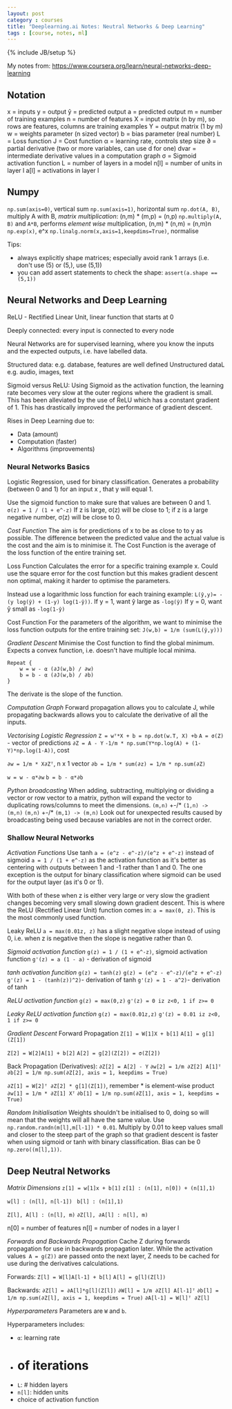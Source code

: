```yaml
---
layout: post
category : courses
title: "Deeplearning.ai Notes: Neutral Networks & Deep Learning"
tags : [course, notes, ml]
---
```

{% include JB/setup %}

My notes from: https://www.coursera.org/learn/neural-networks-deep-learning

## Notation
x = inputs
y = output
ŷ = predicted output
a = predicted output
m = number of training examples
n = number of features
X = input matrix (n by m), so rows are features, columns are training examples
Y = output matrix (1 by m)
w = weights parameter (n sized vector)
b = bias parameter (real number)
L = Loss function
J = Cost function
α = learning rate, controls step size
∂ = partial derivative (two or more variables, can use d for one)
dvar = intermediate derivative values in a computation graph
σ = Sigmoid activation function
L = number of layers in a model
n[l] = number of units in layer l
a[l] = activations in layer l

## Numpy
`np.sum(axis=0)`, vertical sum
`np.sum(axis=1)`, horizontal sum
`np.dot(A, B)`, multiply A with B, *matrix multiplication*: (n,m) * (m,p) = (n,p)
`np.multiply(A, B)` and `A*B`, performs *element wise* multiplication, (n,m) * (n,m) = (n,m)n
`np.exp(x)`, e^x
`np.linalg.norm(x,axis=1,keepdims=True)`, normalise

Tips:
* always explicitly shape matrices; especially avoid rank 1 arrays (i.e. don't use (5) or (5,), use (5,1))
* you can add assert statements to check the shape: `assert(a.shape == (5,1))`

## Neural Networks and Deep Learning
ReLU - Rectified Linear Unit, linear function that starts at 0

Deeply connected: every input is connected to every node

Neural Networks are for supervised learning, where you know the inputs and the expected outputs, i.e. have labelled data.

Structured data: e.g. database, features are well defined
Unstructured dataL e.g. audio, images, text

Sigmoid versus ReLU:
Using Sigmoid as the activation function, the learning rate becomes very slow at the outer regions where the gradient is small. This has been alleviated by the use of ReLU which has a constant gradient of 1. This has drastically improved the performance of gradient descent.

Rises in Deep Learning  due to:
* Data (amount)
* Computation (faster)
* Algorithms (improvements)

### Neural Networks Basics
Logistic Regression, used for binary classification. Generates a probability (between 0 and 1) for an input x , that y will equal 1.

Use the sigmoid function to make sure that values are between 0 and 1.
`σ(z) = 1 / (1 + e^-z)`
If z is large, σ(z) will be close to 1; if z is a large negative number, σ(z) will be close to 0.

*Cost Function*
The aim is for predictions of x to be as close to to y as possible. The difference between the predicted value and the actual value is the cost and the aim is to minimise it.
The Cost Function is the average of the loss function of the entire training set.

Loss Function
Calculates the error for a specific training example x.
Could use the square error for the cost function but this makes gradient descent non optimal, making it harder to optimise the parameters.

Instead use a logarithmic loss function for each training example:
 `L(ŷ,y)= -(y log(ŷ) + (1-y) log(1-ŷ))`.
If y = 1, want ŷ large as `-log(ŷ)`
If y = 0, want ŷ small as `-log(1-ŷ)`

Cost Function
For the parameters of the algorithm, we want to minimise the loss function outputs for the entire training set:
`J(w,b) = 1/m (sum(L(ŷ,y)))`

*Gradient Descent*
Minimise the Cost function to find the global minimum. Expects a convex function, i.e. doesn't have multiple local minima.

```
Repeat {
	w = w - α (∂J(w,b) / ∂w)
	b = b - α (∂J(w,b) / ∂b)
}
```

The derivate is the slope of the function.

*Computation Graph*
Forward propagation allows you to calculate J, while propagating backwards allows you to calculate the derivative of all the inputs.

*Vectorising Logistic Regression*
`Z = wᵀ*X + b = np.dot(w.T, X) +b`
`A = σ(Z)` - vector of predictions
`∂Z = A - Y`
`-1/m * np.sum(Y*np.log(A) + (1-Y)*np.log(1-A))`, cost

`∂w = 1/m * X∂Zᵀ`, n x 1 vector
`∂b = 1/m * sum(∂z) = 1/m * np.sum(∂Z)`

`w = w - α*∂w`
`b = b - α*∂b`

*Python broadcasting*
When adding, subtracting, multiplying or dividing a vector or row vector to a matrix, python will expand the vector to duplicating rows/columns to meet the dimensions.
`(m,n)` +-/* `(1,n) -> (m,n)`
`(m,n)` +-/* `(m,1) -> (m,n)`
Look out for unexpected results caused by broadcasting being used because variables are not in the correct order.

### Shallow Neural Networks

*Activation Functions*
Use tanh `a = (e^z - e^-z)/(e^z + e^-z)` instead of sigmoid `a = 1 / (1 + e^-z)` as the activation function as it's better as centering with outputs between 1 and -1 rather than 1 and 0. The one exception is the output for binary classification where sigmoid can be used for the output layer (as it's 0 or 1).

With both of these when z is either very large or very slow the gradient changes becoming very small slowing down gradient descent. This is where the ReLU (Rectified Linear Unit) function comes in: `a = max(0, z)`. This is the most commonly used function.

Leaky ReLU `a = max(0.01z, z)` has a slight negative slope instead of using 0, i.e. when z is negative then the slope is negative rather than 0.

*Sigmoid activation function*
`g(z) = 1 / (1 + e^-z)`, sigmoid activation function
`g'(z) = a (1 - a)` - derivation of sigmoid

*tanh activation funcition*
`g(z) = tanh(z)`
`g(z) = (e^z - e^-z)/(e^z + e^-z)`
`g'(z) = 1 - (tanh(z))^2)`- derivation of tanh
`g'(z) = 1 - a^2)`- derivation of tanh

*ReLU activation function*
`g(z) = max(0,z)`
`g'(z) = 0 iz z<0, 1 if z>= 0`

*Leaky ReLU activation function*
`g(z) = max(0.01z,z)`
`g'(z) = 0.01 iz z<0, 1 if z>= 0`


*Gradient Descent*
Forward Propagation
`Z[1] = W[1]X + b[1]`
`A[1] = g[1](Z[1])`

`Z[2] = W[2]A[1] + b[2]`
`A[2] = g[2](Z[2]) = σ(Z[2])`

Back Propagation (Derivatives):
`∂Z[2] = A[2] - Y`
`∂w[2] = 1/m ∂Z[2] A[1]ᵀ`
`∂b[2] = 1/m np.sum(∂Z[2], axis = 1, keepdims = True)`

`∂Z[1] = W[2]ᵀ ∂Z[2] * g[1](Z[1])`, remember * is element-wise product
`∂w[1] = 1/m * ∂Z[1] Xᵀ`
`∂b[1] = 1/m np.sum(∂Z[1], axis = 1, keepdims = True)`

*Random Initialisation*
Weights shouldn't be initialised to 0, doing so will mean that the weights will all have the same value.
Use `np.random.randn(m[l],m[l-1]) * 0.01`.  Multiply by 0.01 to keep values small and closer to the steep part of the graph so that gradient descent is faster when using sigmoid or tanh with binary classification.
Bias can be 0 `np.zero((m[l],1))`.

## Deep Neutral Networks
*Matrix Dimensions*
`z[1] = w[1]x + b[1]`
`z[1] : (n[1], n[0]) + (n[1],1)`

`w[l] : (n[l], n[l-1]) `
`b[l] : (n[1],1)`

`Z[l], A[l] : (n[l], m)`
`∂Z[l], ∂A[l] : n[l], m)`

n[0] = number of features
n[l] = number of nodes in a layer l

*Forwards and Backwards Propagation*
Cache Z during forwards propagation for use in backwards propagation later. While the activation values` A = g(Z))` are passed onto the next layer, Z needs to be cached for use during the derivatives calculations.

Forwards:
`Z[l] = W[l]A[l-1] + b[l]`
`A[l] = g[l](Z[l])`

Backwards:
`∂Z[l] = ∂A[l]*g[l](Z[l])`
`∂W[l] = 1/m ∂Z[l] A[l-1]ᵀ`
`∂b[l] = 1/m np.sum(∂Z[l], axis = 1, keepdims = True)`
`∂A[l-1] = W[l]ᵀ ∂Z[l]`

*Hyperparameters*
Parameters are `W` and `b`.

Hyperparameters includes:
* `α`: learning rate
* # of iterations
* `L`: # hidden layers
* `n[l]`: hidden units
* choice of activation function
